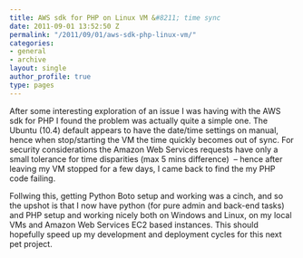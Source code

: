 ```yaml
---
title: AWS sdk for PHP on Linux VM &#8211; time sync
date: 2011-09-01 13:52:50 Z
permalink: "/2011/09/01/aws-sdk-php-linux-vm/"
categories:
- general
- archive
layout: single
author_profile: true
type: pages
---
```


After some interesting exploration of an issue I was having with the AWS sdk for PHP I found the problem was actually quite a simple one. The Ubuntu (10.4) default appears to have the date/time settings on manual, hence when stop/starting the VM the time quickly becomes out of sync. For security considerations the Amazon Web Services requests have only a small tolerance for time disparities (max 5 mins difference)  &#8211; hence after leaving my VM stopped for a few days, I came back to find the my PHP code failing.

Follwing this, getting Python Boto setup and working was a cinch, and so the upshot is that I now have python (for pure admin and back-end tasks) and PHP setup and working nicely both on Windows and Linux, on my local VMs and Amazon Web Services EC2 based instances. This should hopefully speed up my development and deployment cycles for this next pet project.
